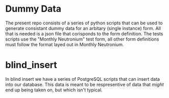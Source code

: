 # Dummy Data
The present repo consists of a series of python scripts that can be used to generate consistant dummy data for an arbitary (single instance) form. All that is needed is a json file that corisponds to the form definition. The tests scripts use the "Monthly Neutronium" test form, all other form definitions must follow the format layed out in Monthly Neutronium.

# blind_insert
In blind insert we have a series of PostgreSQL scripts that can insert data into our database. This data is meant to be respresentive of data that _might_ end up being taken on, but which isn't typical.